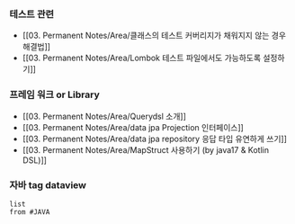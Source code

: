 

### 테스트 관련

- [[03. Permanent Notes/Area/클래스의 테스트 커버리지가 채워지지 않는 경우 해결법]]
- [[03. Permanent Notes/Area/Lombok 테스트 파일에서도 가능하도록 설정하기]]

### 프레임 워크 or Library



- [[03. Permanent Notes/Area/Querydsl 소개]]
- [[03. Permanent Notes/Area/data jpa Projection 인터페이스]]
- [[03. Permanent Notes/Area/data jpa repository 응답 타입 유연하게 쓰기]]
- [[03. Permanent Notes/Area/MapStruct 사용하기 (by java17 & Kotlin DSL)]]


### 자바 tag dataview

```dataview
list
from #JAVA 
```
